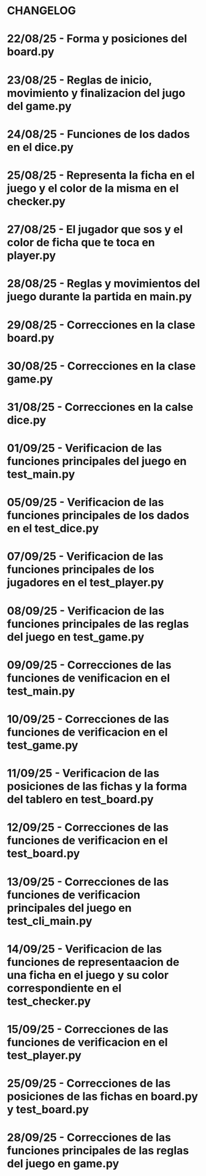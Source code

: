 # CHANGELOG

# 22/08/25 - Forma y posiciones del board.py

# 23/08/25 - Reglas de inicio, movimiento y finalizacion del jugo del game.py

# 24/08/25 - Funciones de los dados en el dice.py

# 25/08/25 - Representa la ficha en el juego y el color de la misma en el checker.py

# 27/08/25 - El jugador que sos y el color de ficha que te toca en player.py

# 28/08/25 - Reglas y movimientos del juego durante la partida en main.py

# 29/08/25 - Correcciones en la clase board.py

# 30/08/25 - Correcciones en la clase game.py

# 31/08/25 - Correcciones en la calse dice.py

# 01/09/25 - Verificacion de las funciones principales del juego en test_main.py

# 05/09/25 - Verificacion de las funciones principales de los dados en el test_dice.py

# 07/09/25 - Verificacion de las funciones principales de los jugadores en el test_player.py

# 08/09/25 - Verificacion de las funciones principales de las reglas del juego en test_game.py

# 09/09/25 - Correcciones de las funciones de venificacion en el test_main.py

# 10/09/25 - Correcciones de las funciones de verificacion en el test_game.py

# 11/09/25 - Verificacion de las posiciones de las fichas y la forma del tablero en test_board.py

# 12/09/25 - Correcciones de las funciones de verificacion en el test_board.py

# 13/09/25 - Correcciones de las funciones de verificacion principales del juego en test_cli_main.py

# 14/09/25 - Verificacion de las funciones de representaacion de una ficha en el juego y su color correspondiente en el test_checker.py

# 15/09/25 - Correcciones de las funciones de verificacion en el test_player.py

# 25/09/25 - Correcciones de las posiciones de las fichas en board.py y test_board.py

# 28/09/25 - Correcciones de las funciones principales de las reglas del juego en game.py